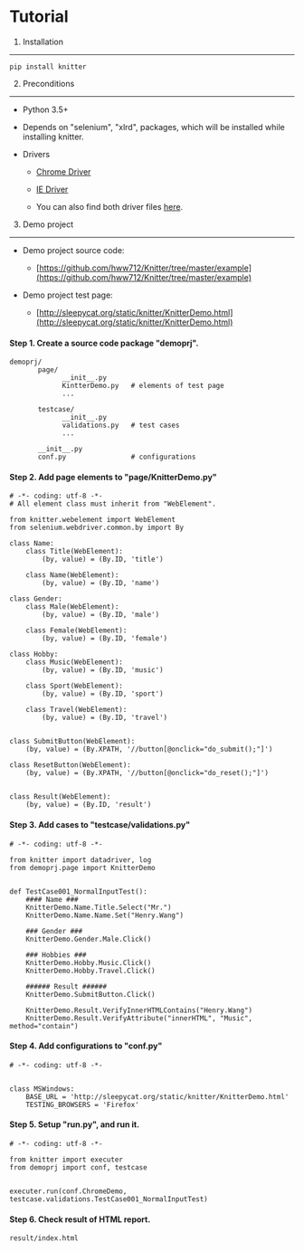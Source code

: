 Tutorial
=======================================================================

1. Installation
-----------------------------------------------------------------------

    pip install knitter


2. Preconditions
-----------------------------------------------------------------------

+ Python 3.5+

+ Depends on "selenium", "xlrd", packages, which will be installed while installing knitter.

+ Drivers

    - [Chrome Driver](http://chromedriver.storage.googleapis.com/index.html)

    - [IE Driver](http://selenium-release.storage.googleapis.com/index.html)

    - You can also find both driver files [here](https://github.com/hww712/Knitter/tree/master/examples/DemoProject/drivers).



3. Demo project
-----------------------------------------------------------------------

+ Demo project source code:

    - [https://github.com/hww712/Knitter/tree/master/example](https://github.com/hww712/Knitter/tree/master/example)

+ Demo project test page:

    - [http://sleepycat.org/static/knitter/KnitterDemo.html](http://sleepycat.org/static/knitter/KnitterDemo.html)


#### Step 1. Create a source code package "demoprj".


    demoprj/
           page/
                 __init__.py
                 KintterDemo.py   # elements of test page
                 ...
           
           testcase/
                 __init__.py
                 validations.py   # test cases
                 ...
           
           __init__.py
           conf.py                # configurations


#### Step 2. Add page elements to "page/KnitterDemo.py"


    # -*- coding: utf-8 -*-
    # All element class must inherit from "WebElement".

    from knitter.webelement import WebElement
    from selenium.webdriver.common.by import By
    
    class Name:
        class Title(WebElement):
            (by, value) = (By.ID, 'title')
        
        class Name(WebElement):
            (by, value) = (By.ID, 'name')
    
    class Gender:
        class Male(WebElement):
            (by, value) = (By.ID, 'male')
        
        class Female(WebElement):
            (by, value) = (By.ID, 'female')
    
    class Hobby:
        class Music(WebElement):
            (by, value) = (By.ID, 'music')
        
        class Sport(WebElement):
            (by, value) = (By.ID, 'sport')
        
        class Travel(WebElement):
            (by, value) = (By.ID, 'travel')
    
    
    class SubmitButton(WebElement):
        (by, value) = (By.XPATH, '//button[@onclick="do_submit();"]')
    
    class ResetButton(WebElement):
        (by, value) = (By.XPATH, '//button[@onclick="do_reset();"]')
    
    
    class Result(WebElement):
        (by, value) = (By.ID, 'result')




#### Step 3. Add cases to "testcase/validations.py"

    # -*- coding: utf-8 -*-
    
    from knitter import datadriver, log
    from demoprj.page import KnitterDemo
    
    
    def TestCase001_NormalInputTest():
        #### Name ###
        KnitterDemo.Name.Title.Select("Mr.")
        KnitterDemo.Name.Name.Set("Henry.Wang")
        
        ### Gender ###
        KnitterDemo.Gender.Male.Click()
        
        ### Hobbies ###
        KnitterDemo.Hobby.Music.Click()
        KnitterDemo.Hobby.Travel.Click()
        
        ###### Result ######
        KnitterDemo.SubmitButton.Click()
        
        KnitterDemo.Result.VerifyInnerHTMLContains("Henry.Wang")
        KnitterDemo.Result.VerifyAttribute("innerHTML", "Music", method="contain")
        



#### Step 4. Add configurations to "conf.py"

    # -*- coding: utf-8 -*-
    
    
    class MSWindows:
        BASE_URL = 'http://sleepycat.org/static/knitter/KnitterDemo.html'
        TESTING_BROWSERS = 'Firefox'




#### Step 5. Setup "run.py", and run it.

    # -*- coding: utf-8 -*-
    
    from knitter import executer
    from demoprj import conf, testcase
    
    
    executer.run(conf.ChromeDemo, testcase.validations.TestCase001_NormalInputTest)




#### Step 6. Check result of HTML report.

    result/index.html
    





